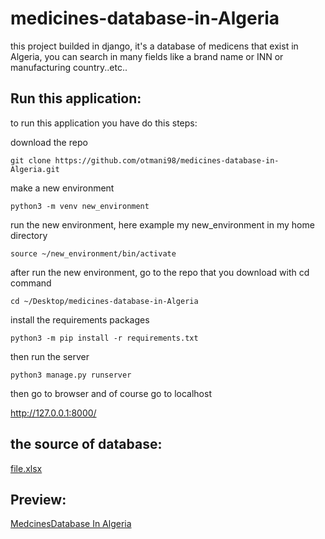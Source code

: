 # medicines-database-in-Algeria
this project builded in django, it's a database of medicens that exist in Algeria, you can search in many fields like a brand name or INN or manufacturing country..etc..


## Run this application:
to run this application you have do this steps:

download the repo

`git clone https://github.com/otmani98/medicines-database-in-Algeria.git`

make a new environment

`python3 -m venv new_environment`

run the new environment, here example
my new_environment in my home directory

`source ~/new_environment/bin/activate`

after run the new environment, go to the repo that you download
with cd command

`cd ~/Desktop/medicines-database-in-Algeria`

install the requirements packages

`python3 -m pip install -r requirements.txt`

then run the server

`python3 manage.py runserver`

then go to browser and of course go to localhost

http://127.0.0.1:8000/


## the source of database:

[file.xlsx](https://www.miph.gov.dz/fr/wp-content/uploads/2022/12/NOMENCLATURE-NATIONALE-31-aout-2022.xlsx)


## Preview:

[MedcinesDatabase In Algeria](https://satosan.pythonanywhere.com)

